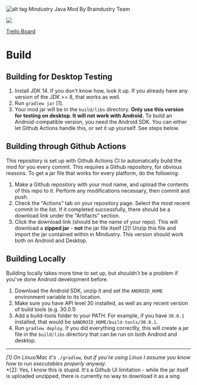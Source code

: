 ![alt tag](https://sun9-8.userapi.com/impg/SiggxuWQn9LXXuUvgt_WvkjhpZxC9aHkuZfGBg/g_1SkbMtZHc.jpg?size=1280x683&quality=96&sign=4456ea892c859178227d4c75e13ba499&type=album "Screenshot")
Mindustry Java Mod By Braindustry Team 

![](https://psv4.userapi.com/c856536/u543027815/docs/d16/68103b9d8180/vyfyvfyv.png?extra=JyuGfOYCY-kvsuW4f8495blCjHRUei2LdIembdofNVT8lMUWK3u5gag3nfxegcLET_sjlKOp4M6Rb7n4yVRnFAEJQ2A_NwQb5h3rdI5J5o2HB5EYHd_QqTFSUxmE8pqNirVyE3NaudFz64oyeIhAMFL0)

[Trello Board](https://trello.com/b/ZapdrgJm/braindustry)

# Build 
## Building for Desktop Testing

1. Install JDK 14. If you don't know how, look it up. If you already have any version of the JDK >= 8, that works as well. 
2. Run `gradlew jar` [1].
3. Your mod jar will be in the `build/libs` directory. **Only use this version for testing on desktop. It will not work with Android.**
To build an Android-compatible version, you need the Android SDK. You can either let Github Actions handle this, or set it up yourself. See steps below.

## Building through Github Actions

This repository is set up with Github Actions CI to automatically build the mod for you every commit. This requires a Github repository, for obvious reasons.
To get a jar file that works for every platform, do the following:
1. Make a Github repository with your mod name, and upload the contents of this repo to it. Perform any modifications necessary, then commit and push. 
2. Check the "Actions" tab on your repository page. Select the most recent commit in the list. If it completed successfully, there should be a download link under the "Artifacts" section. 
3. Click the download link (should be the name of your repo). This will download a **zipped jar** - **not** the jar file itself [2]! Unzip this file and import the jar contained within in Mindustry. This version should work both on Android and Desktop.

## Building Locally

Building locally takes more time to set up, but shouldn't be a problem if you've done Android development before.
1. Download the Android SDK, unzip it and set the `ANDROID_HOME` environment variable to its location.
2. Make sure you have API level 30 installed, as well as any recent version of build tools (e.g. 30.0.1)
3. Add a build-tools folder to your PATH. For example, if you have `30.0.1` installed, that would be `$ANDROID_HOME/build-tools/30.0.1`.
4. Run `gradlew deploy`. If you did everything correctlly, this will create a jar file in the `build/libs` directory that can be run on both Android and desktop. 

--- 

*[1]* *On Linux/Mac it's `./gradlew`, but if you're using Linux I assume you know how to run executables properly anyway.*  
*[2]: Yes, I know this is stupid. It's a Github UI limitation - while the jar itself is uploaded unzipped, there is currently no way to download it as a sing
